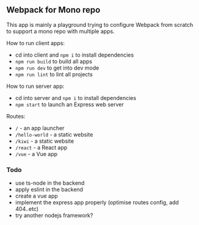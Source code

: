 ## Webpack for Mono repo

This app is mainly a playground trying to configure Webpack from scratch to support a mono repo with multiple apps.

How to run client apps:

- cd into client and `npm i` to install dependencies
- `npm run build` to build all apps
- `npm run dev` to get into dev mode
- `npm run lint` to lint all projects

How to run server app:

- cd into server and `npm i` to install dependencies
- `npm start` to launch an Express web server

Routes:

- `/` - an app launcher
- `/hello-world` - a static website
- `/kiwi` - a static website
- `/react` - a React app
- `/vue` - a Vue app

### Todo

- use ts-node in the backend
- apply eslint in the backend
- create a vue app
- implement the express app properly (optimise routes config, add 404..etc)
- try another nodejs framework?